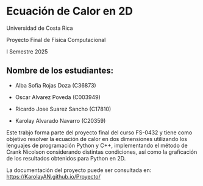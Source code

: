 # Ecuación de Calor en 2D

Universidad de Costa Rica

Proyecto Final de Física Computacional

I Semestre 2025

## Nombre de los estudiantes:

- Alba Sofia Rojas Doza (C36873)

- Oscar Alvarez Poveda (C003949)

- Ricardo Jose Suarez Sancho (C17810)

- Karolay Alvarado Navarro (C20359)

Este trabjo forma parte del proyecto final del curso FS-0432 y tiene como objetivo resolver la ecuación de calor en dos dimensiones utilizando los lenguajes de programación Python y C++, implementando el método de Crank Nicolson considerando distintas condiciones, así como la graficación de los resultados obtenidos para Python en 2D.

La documentación del proyecto puede ser consultada en: https://KarolayAN.github.io/Proyecto/
